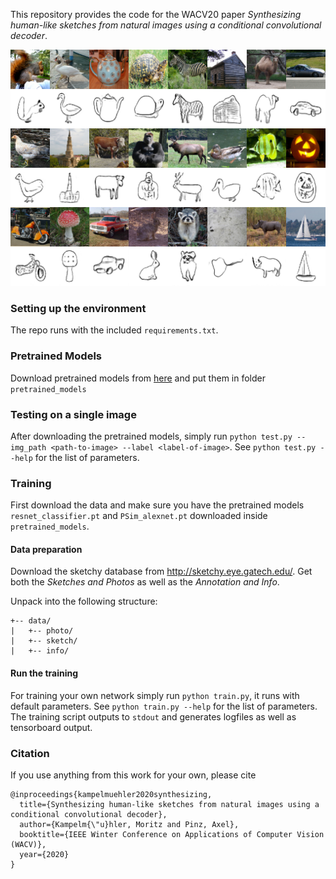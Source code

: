 This repository provides the code for the WACV20 paper *Synthesizing human-like sketches from natural images using a conditional convolutional decoder*.

![Title figure](figures/title.png)


### Setting up the environment

The repo runs with the included `requirements.txt`.

### Pretrained Models

Download pretrained models from [here](https://drive.google.com/open?id=1m1DbK6WrlcKdN8r3wRPBi842IXPfTkhh) and put them in folder `pretrained_models`

### Testing on a single image

After downloading the pretrained models, simply run `python test.py --img_path <path-to-image> --label <label-of-image>`. See `python test.py --help` for the list of parameters.


### Training

First download the data and make sure you have the pretrained models `resnet_classifier.pt` and `PSim_alexnet.pt` downloaded inside `pretrained_models`.

#### Data preparation

Download the sketchy database from http://sketchy.eye.gatech.edu/. Get both the *Sketches and Photos* as well as the *Annotation and Info*.

Unpack into the following structure:
```
+-- data/
|   +-- photo/
|   +-- sketch/
|   +-- info/
```

#### Run the training

For training your own network simply run `python train.py`, it runs with default parameters. See `python train.py --help` for the list of parameters. The training script outputs to `stdout` and generates logfiles as well as tensorboard output.

### Citation

If you use anything from this work for your own, please cite

```
@inproceedings{kampelmuehler2020synthesizing,
  title={Synthesizing human-like sketches from natural images using a conditional convolutional decoder},
  author={Kampelm{\"u}hler, Moritz and Pinz, Axel},
  booktitle={IEEE Winter Conference on Applications of Computer Vision (WACV)},
  year={2020}
}
```
